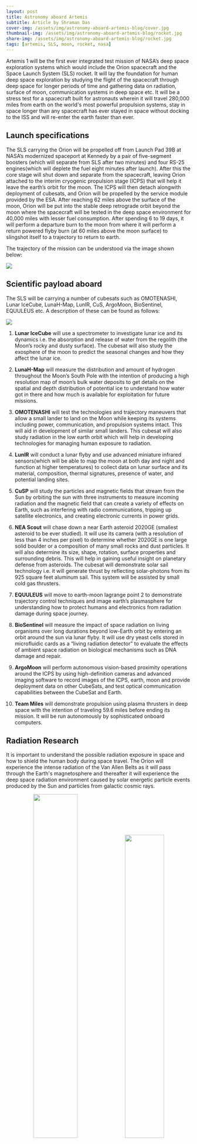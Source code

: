 ```yaml
---
layout: post
title: Astronomy aboard Artemis
subtitle: Article by Shraman Das
cover-img: /assets/img/astronomy-aboard-artemis-blog/cover.jpg
thumbnail-img: /assets/img/astronomy-aboard-artemis-blog/rocket.jpg
share-img: /assets/img/astronomy-aboard-artemis-blog/rocket.jpg
tags: [artemis, SLS, moon, rocket, nasa]
---
```


Artemis 1 will be the first ever integrated test mission of NASA’s deep space exploration systems which would include the Orion spacecraft and the Space Launch System (SLS) rocket. It will lay the foundation for human deep space exploration by studying the flight of the spacecraft through deep space for longer periods of time and gathering data on radiation, surface of moon, communication systems in deep space etc. It will be a stress test for a spacecraft built for astronauts wherein it will travel 280,000 miles from earth on the world's most powerful propulsion systems, stay in space longer than any spacecraft has ever stayed in space without docking to the ISS and will re-enter the earth faster than ever.

## Launch specifications
The SLS carrying the Orion will be propelled off from Launch Pad 39B at NASA’s modernized spaceport at Kennedy by a pair of five-segment boosters (which will separate from SLS after two minutes)  and four RS-25 engines(which will deplete the fuel eight minutes after launch). After this the core stage will shut down and separate from the spacecraft, leaving Orion attached to the interim cryogenic propulsion stage (ICPS) that will help it leave the earth’s orbit for the moon. The ICPS will then detach alongwith deployment of cubesats, and Orion will be propelled by the service module provided by the ESA. After reaching 62 miles above the surface of the moon, Orion will be put into the stable deep retrograde orbit beyond the moon where the spacecraft will be tested in the deep space environment for 40,000 miles with lesser fuel consumption. After spending 6 to 19 days, it will perform a departure burn to the moon from where it will perform a return powered flyby burn (at 60 miles above the moon surface) to slingshot itself to a trajectory to return to earth.

The trajectory of the mission can be understood via the image shown below:

<img src="{{ site.baseurl }}/assets/img/astronomy-aboard-artemis-blog/map.jpg" class="center">

## Scientific payload aboard
The SLS will be carrying a number of cubesats such as OMOTENASHI, Lunar IceCube, LunaH-Map, LunIR, CuS, ArgoMoon, BioSentinel, EQUULEUS etc. A description of these can be found as follows: 

<img src="{{ site.baseurl }}/assets/img/astronomy-aboard-artemis-blog/payload.jpg" class="center">

1. **Lunar IceCube** will use a spectrometer to investigate lunar ice and its dynamics i.e. the absorption and release of water from the regolith (the Moon’s rocky and dusty surface). The cubesat will also study the exosphere of the moon to predict the seasonal changes and how they affect the lunar ice.

2. **LunaH-Map** will measure the distribution and amount of hydrogen throughout the Moon’s South Pole with the intention of producing a high resolution map of moon’s bulk water deposits to get details on the spatial and depth distribution of potential ice to understand how water got in there and how much is available for exploitation for future missions. 

3. **OMOTENASHI** will test the technologies and trajectory maneuvers that allow a small lander to land on the Moon while keeping its systems including power, communication, and propulsion systems intact. This will aid in development of similar small landers. This cubesat will also study radiation in the low earth orbit which will help in developing technologies for managing human exposure to radiation.

4. **LunIR** will conduct a lunar flyby and use advanced miniature infrared sensors(which will be able to map the moon at both day and night and function at higher temperatures) to collect data on lunar surface and its material, composition, thermal signatures, presence of water, and potential landing sites.

5. **CuSP** will study the particles and magnetic fields that stream from the Sun by orbiting the sun with three instruments  to measure incoming radiation and the magnetic field that can create a variety of effects on Earth, such as interfering with radio communications, tripping up satellite electronics, and creating electronic currents in power grids. 

6. **NEA Scout** will chase down a near Earth asteroid 2020GE (smallest asteroid to be ever studied). It will use its camera (with a resolution of less than 4 inches per pixel) to determine whether 2020GE is one large solid boulder or a composition of many small rocks and dust particles. It will also determine its size, shape, rotation, surface properties and surrounding debris. This will help in gaining useful insight on planetary defense from asteroids. The cubesat will demonstrate solar sail technology i.e. it will generate thrust by reflecting solar-photons from its 925 square feet aluminum sail. This system will be assisted by small cold gas thrusters.

7. **EQUULEUS** will move to earth-moon lagrange point 2 to demonstrate trajectory control techniques and image earth’s plasmasphere for understanding how to protect humans and electronics from radiation damage during space journey. 

8. **BioSentinel** will measure the impact of space radiation on living organisms over long durations beyond low-Earth orbit by entering an orbit around the sun via lunar flyby. It will use dry yeast cells stored in microfluidic cards as a “living radiation detector” to evaluate the effects of ambient space radiation on biological mechanisms such as DNA damage and repair.

9. **ArgoMoon** will perform autonomous vision-based proximity operations around the ICPS by using high-definition cameras and advanced imaging software to record images of the ICPS, earth, moon and provide deployment data on other CubeSats, and test optical communication capabilities between the CubeSat and Earth. 

10. **Team Miles** will demonstrate propulsion using plasma thrusters in deep space with the intention of traveling 59.6 miles before ending its mission. It will be run autonomously by sophisticated onboard computers.

## Radiation Research

It is important to understand the possible radiation exposure in space and how to shield the human body during space travel. The Orion will experience the intense radiation of the Van Allen Belts as it will pass through the Earth's magnetosphere and thereafter it will experience the deep space radiation environment caused by solar energetic particle events produced by the Sun and particles from galactic cosmic rays.

<p align="middle">
    <img src="{{ site.baseurl }}/assets/img/astronomy-aboard-artemis-blog/ram.jpg" width="49%"/>
    <img src="{{ site.baseurl }}/assets/img/astronomy-aboard-artemis-blog/hera.jpg" width="46%"/>
</p>

<div style="display:flex;width:100%;margin-top:-20px;margin-bottom:10px">
    <div style="width:50%;display:flex;justify-content:center"><b>RAM</b></div>
    <div style="width:50%;display:flex;justify-content:center"><b>HERA</b></div>
</div>

1. **Radiation Area Monitor (RAM):**  It will include six radiation area monitors(RAM) to record the total radiation dose during the mission. They will require no power source and info will be analyzed after Orion lands on earth. 

2. **Hybrid Electronic Radiation Assessor (HERA):** It will be an active instrument (requiring power) that will measure the charged particles passing through its sensors and simultaneously send the data back on earth. It will sound a warning in case of solar energetic particle event.

## On-board Manikin
The manikin will be equipped with two radiation sensors and will wear a first-generation Orion Crew Survival System spacesuit. Its seat will be outfitted with two sensors (one under the headrest and another behind the seat) to record acceleration and vibration throughout the mission. Five additional accelerometers inside Orion will provide data for comparing vibration and acceleration between the upper and lower seats during the impact of splashdown.  The manikin crew is expected to experience a force of 2.5g during ascent and 4g during descent. The data collected from artemis 1 will be used to verify crew safety on Orion by measuring the flight data against predicted values and making necessary adjustments.